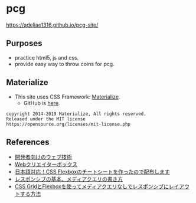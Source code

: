 # pcg
https://adeliae1316.github.io/pcg-site/

## Purposes
- practice html5, js and css.
- provide easy way to throw coins for pcg.

## Materialize
- This site uses CSS Framework: [Materialize](https://materializecss.com/).
  - GitHub is [here](https://github.com/Dogfalo/materialize).

```
copyright 2014-2019 Materialize, All rights reserved.
Released under the MIT license
https://opensource.org/licenses/mit-license.php
```

## References
- [開発者向けのウェブ技術](https://developer.mozilla.org/ja/docs/Web)
- [Webクリエイターボックス](https://www.webcreatorbox.com/)
- [日本語対応！CSS Flexboxのチートシートを作ったので配布します](https://www.webcreatorbox.com/tech/css-flexbox-cheat-sheet)
- [レスポンシブの基本、メディアクエリの書き方](https://sole-color-blog.com/blog/71/)
- [CSS GridとFlexboxを使ってメディアクエリなしでレスポンシブにレイアウトする方法](https://parashuto.com/rriver/development/responsive-layout-with-css-grid-and-flexbox)
